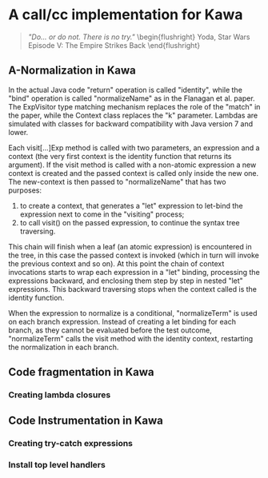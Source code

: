# A call/cc implementation for Kawa

> *"Do... or do not. There is no try."*
\begin{flushright}
Yoda, Star Wars Episode V: The Empire Strikes Back
\end{flushright}

## A-Normalization in Kawa
In the actual Java code "return" operation is called "identity", while the "bind" operation is called "normalizeName" as in the Flanagan et al. paper. The ExpVisitor type matching mechanism replaces the role of the "match" in the paper, while the Context class replaces the "k" parameter. Lambdas are simulated with classes for backward compatibility with Java version 7 and lower.

Each visit[...]Exp method is called with two parameters, an expression and a context (the very first context is the identity function that returns its argument). If the visit method is called with a non-atomic expression a new context is created and the passed context is called only inside the new one. The new-context is then passed to "normalizeName"  that has two purposes:

1. to create a context, that generates a "let" expression to let-bind the expression next to come in the "visiting" process;
2. to call visit() on the passed expression, to continue the syntax tree traversing.

This chain will finish when a leaf (an atomic expression) is encountered in the tree, in this case the passed context is invoked (which in turn will invoke the previous context and so on). At this point the chain of context invocations starts to wrap each expression in a "let" binding, processing the expressions backward, and enclosing them step by step in nested "let" expressions. This backward traversing stops when the context called is the identity function.

When the expression to normalize is a conditional, "normalizeTerm" is used on each branch expression. Instead of creating a let binding for each branch, as they cannot be evaluated before the test outcome, "normalizeTerm" calls the visit method with the identity context, restarting the normalization in each branch.

## Code fragmentation in Kawa


### Creating lambda closures

## Code Instrumentation in Kawa

### Creating try-catch expressions

### Install top level handlers
